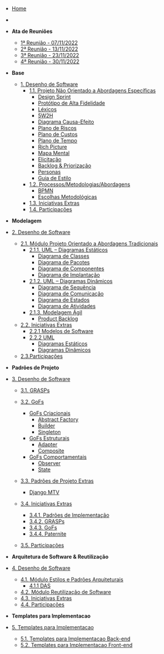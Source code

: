 <!-- docs/_sidebar.md -->

- [Home](/)
- 
- **Ata de Reuniões**
  - [1ª Reunião - 07/11/2022](/atas/r1_071122.md)
  - [2ª Reunião - 13/11/2022](/atas/r2_131122.md)
  - [3ª Reunião - 23/11/2022](/atas/r3_231122.md)
  - [4ª Reunião - 30/11/2022](/atas/r4_301122.md)
- **Base**
  - [1. Desenho de Software](/base/base.md)
    - [1.1. Projeto Não Orientado a Abordagens Específicas](/base/abordagem_geral.md)
      - [Design Sprint](/base/abordagem-geral/design_sprint.md)
      - [Protótipo de Alta Fidelidade](/base/abordagem-geral/prototipo-alta-fidelidade.md)
      - [Léxicos](/base/abordagem-geral/lexicos.md)
      - [5W2H](/base/abordagem-geral/5w2h.md)
      - [Diagrama Causa-Efeito](/base/abordagem-geral/causa_efeito.md)
      - [Plano de Riscos](/base/abordagem-geral/plano_riscos.md)
      - [Plano de Custos](/base/abordagem-geral/plano_custo.md)
      - [Plano de Tempo](/base/abordagem-geral/plano_tempo.md)
      - [Rich Picture](/base/abordagem-geral/rich_picture.md)
      - [Mapa Mental](/base/abordagem-geral/mapa_mental.md)
      - [Elicitação](/base/abordagem-geral/requisitos.md)
      - [Backlog & Priorização](/base/abordagem-geral/product_backlog.md)
      - [Personas](/base/abordagem-geral/personas.md)
      - [Guia de Estilo](/base/abordagem-geral/guia_estilo.md)
    - [1.2. Processos/Metodologias/Abordagens](/base/processos_metodologias_abordagens.md)
      - [BPMN](/base/proce-metod-aborda/BPMN.md)
      - [Escolhas Metodológicas](/base/proce-metod-aborda/escolhas_metodologicas.md)
    - [1.3. Iniciativas Extras](/base/iniciativas_extras.md)
    - [1.4. Participações](/base/participacoes.md)

- **Modelagem**

- [2. Desenho de Software](modelagem/modelagem.md)

  - [2.1. Módulo Projeto Orientado a Abordagens Tradicionais](modelagem/modelagem_tradicional.md)
    - [2.1.1. UML – Diagramas Estáticos](modelagem/uml_estaticos.md)
      - [Diagrama de Classes](modelagem/diagramas_estaticos/diagrama_classes.md)
      - [Diagrama de Pacotes](modelagem/diagramas_estaticos/diagrama_pacotes.md)
      - [Diagrama de Componentes](modelagem/diagramas_estaticos/diagrama_componentes.md)
      - [Diagrama de Implantação](modelagem/diagramas_estaticos/Diagrama_Implantação.md)
    - [2.1.2. UML – Diagramas Dinâmicos](modelagem/uml_dinamicos.md)
      - [Diagrama de Sequência](modelagem/diagramas_dinamicos/diagrama-sequencia.md)
      - [Diagrama de Comunicação](modelagem/diagramas_dinamicos/comunicacao.md)
      - [Diagrama de Estados](modelagem/diagramas_dinamicos/Diagrama_Estados.md)
      - [Diagrama de Atividades](modelagem/diagramas_dinamicos/atividades.md)
    - [2.1.3. Modelagem Ágil](modelagem/agil.md)
      - [Product Backlog](modelagem/agil/backlog.md)
  - [2.2. Iniciativas Extras](modelagem/iniciativas_extras.md)
    - [2.2.1 Modelos de Software](modelagem/iniciativas_extras/modelos_software.md)
    - [2.2.2 UML](modelagem/iniciativas_extras/uml.md)
      - [Diagramas Estáticos](modelagem/iniciativas_extras/diagramas_estaticos.md)
      - [Diagramas Dinâmicos](modelagem/iniciativas_extras/diagramas_dinamicos.md)
  - [2.3.Participações](modelagem/participacoes_modelagem.md)

- **Padrões de Projeto**

- [3. Desenho de Software](padroes-projeto/padroes_projeto.md)
  - [3.1. GRASPs](padroes-projeto/grasps.md)
  - [3.2. GoFs](padroes-projeto/gofs.md)
    - [GoFs Criacionais](padroes-projeto/gofs.md)
      - [Abstract Factory](padroes-projeto/gofs/criacionais/facory.md)
      - [Builder](padroes-projeto/gofs/criacionais/builder.md)
      - [Singleton](padroes-projeto/gofs/criacionais/singleton.md)
    - [GoFs Estruturais](padroes-projeto/gofs.md)
      - [Adapter](padroes-projeto/gofs/estruturais/adapter.md)
      - [Composite](padroes-projeto/gofs/estruturais/composite.md)
    - [GoFs Comportamentais](padroes-projeto/gofs.md)
      - [Observer](padroes-projeto/gofs/comportamentais/observer.md)
      - [State](padroes-projeto/gofs/comportamentais/state.md)
  - [3.3. Padrões de Projeto Extras](padroes-projeto/modelagem_agil.md)
    - [Django MTV](padroes-projeto/padrao-extra/django.md)
  - [3.4. Iniciativas Extras](padroes-projeto/iniciativas_extras.md)
    - [3.4.1. Padrões de Implementação](padroes-projeto/iniciativas_extras/padrao-implementacao.md)
    - [3.4.2. GRASPs](padroes-projeto/iniciativas_extras/grasps.md)
    - [3.4.3. GoFs](padroes-projeto/iniciativas_extras/gofs.md)
    - [3.4.4. Paternite](padroes-projeto/iniciativas_extras/paternite.md)


  - [3.5. Participações](padroes-projeto/participacoes.md)

- **Arquitetura de Software & Reutilização**

- [4. Desenho de Software](arquitetura-reutilizacao/4.1.PadroesArquiteturais.md)
  - [4.1. Módulo Estilos e Padrões Arquiteturais](arquitetura-reutilizacao/4.1.PadroesArquiteturais.md)
    - [4.1.1 DAS](arquitetura-reutilizacao/das/das.md)
  - [4.2. Módulo Reutilização de Software](arquitetura-reutilizacao/4.2.ReutilizacaoDeSoftware.md)
  - [4.3. Iniciativas Extras](arquitetura-reutilizacao/4.3.IniciativasExtras.md)
  - [4.4. Participações](arquitetura-reutilizacao/4.4.ParticipacoesArqReutilizacao.md)

- **Templates para Implementacao**

- [5. Templates para Implementacao](templates-implementacao/templates.md)
  - [5.1. Templates para Implementacao Back-end](templates-implementacao/template_inicial_back.md)
  - [5.2. Templates para Implementacao Front-end](templates-implementacao/template_inicial_front.md)
